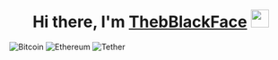 <h1 align="center">Hi there, I'm <a href="https://daniilshat.ru/" target="_blank">ThebBlackFace</a> 
<img src="https://github.com/blackcater/blackcater/raw/main/images/Hi.gif" height="32"/></h1>


![Bitcoin](https://img.shields.io/badge/Bitcoin-000?style=for-the-badge&logo=bitcoin&logoColor=white)
![Ethereum](https://img.shields.io/badge/Ethereum-3C3C3D?style=for-the-badge&logo=Ethereum&logoColor=white)
![Tether](https://img.shields.io/badge/tether-168363?style=for-the-badge&logo=tether&logoColor=white)

